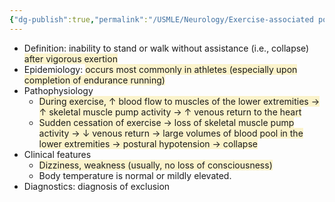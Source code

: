 ```yaml
---
{"dg-publish":true,"permalink":"/USMLE/Neurology/Exercise-associated postural hypotension/"}
---
```



- Definition: inability to stand or walk without assistance (i.e., collapse) <span style="background:rgba(240, 200, 0, 0.2)">after vigorous exertion</span>
- Epidemiology: <span style="background:rgba(240, 200, 0, 0.2)">occurs most commonly in athletes (especially upon completion of endurance running)</span>
- Pathophysiology
	- <span style="background:rgba(240, 200, 0, 0.2)">During exercise, ↑ blood flow to muscles of the lower extremities → ↑ skeletal muscle pump activity → ↑ venous return to the heart</span>
	- <span style="background:rgba(240, 200, 0, 0.2)">Sudden cessation of exercise → loss of skeletal muscle pump activity → ↓ venous return → large volumes of blood pool in the lower extremities → postural hypotension → collapse</span>
- Clinical features
	- <span style="background:rgba(240, 200, 0, 0.2)">Dizziness, weakness (usually, no loss of consciousness)</span>
	- Body temperature is normal or mildly elevated.
- Diagnostics: diagnosis of exclusion
